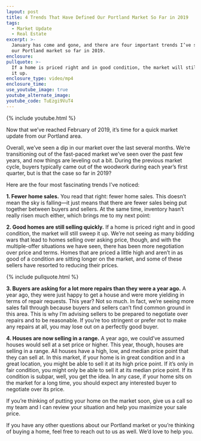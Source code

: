 ```yaml
---
layout: post
title: 4 Trends That Have Defined Our Portland Market So Far in 2019
tags:
  - Market Update
  - Real Estate
excerpt: >-
  January has come and gone, and there are four important trends I’ve seen in
  our Portland market so far in 2019.
enclosure:
pullquote: >-
  If a home is priced right and in good condition, the market will still sweep
  it up.
enclosure_type: video/mp4
enclosure_time:
use_youtube_image: true
youtube_alternate_image:
youtube_code: TuEzgi9VuT4
---
```


{% include youtube.html %}

Now that we’ve reached February of 2019, it’s time for a quick market update from our Portland area.

Overall, we’ve seen a dip in our market over the last several months. We’re transitioning out of the fast-paced market we’ve seen over the past few years, and now things are leveling out a bit. During the previous market cycle, buyers typically came out of the woodwork during each year’s first quarter, but is that the case so far in 2019? &nbsp;

Here are the four most fascinating trends I’ve noticed:

**1. Fewer home sales.** You read that right: fewer home sales. This doesn’t mean the sky is falling—it just means that there are fewer sales being put together between buyers and sellers. At the same time, inventory hasn’t really risen much either, which brings me to my next point:

**2. Good homes are still selling quickly.** If a home is priced right and in good condition, the market will still sweep it up. We’re not seeing as many bidding wars that lead to homes selling over asking price, though, and with the multiple-offer situations we have seen, there has been more negotiation over price and terms. Homes that are priced a little high and aren’t in as good of a condition are sitting longer on the market, and some of these sellers have resorted to reducing their prices.

{% include pullquote.html %}

**3. Buyers are asking for a lot more repairs than they were a year ago.** A year ago, they were just happy to get a house and were more yielding in terms of repair requests. This year? Not so much. In fact, we’re seeing more sales fall through because buyers and sellers can’t find common ground in this area. This is why I’m advising sellers to be prepared to negotiate over repairs and to be reasonable. If you’re too stringent or prefer not to make any repairs at all, you may lose out on a perfectly good buyer.

**4. Houses are now selling in a range.** A year ago, we could’ve assumed houses would sell at a set price or higher. This year, though, houses are selling in a range. All houses have a high, low, and median price point that they can sell at. In this market, if your home is in great condition and in a great location, you might be able to sell it at its high price point. If it’s only in fair condition, you might only be able to sell it at its median price point. If its condition is subpar, well, you get the idea. In any case, if your home sits on the market for a long time, you should expect any interested buyer to negotiate over its price.

If you’re thinking of putting your home on the market soon, give us a call so my team and I can review your situation and help you maximize your sale price.

If you have any other questions about our Portland market or you’re thinking of buying a home, feel free to reach out to us as well. We’d love to help you.